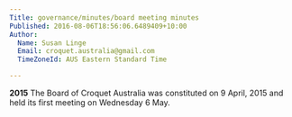 ```yaml
---
Title: governance/minutes/board meeting minutes
Published: 2016-08-06T18:56:06.6489409+10:00
Author:
  Name: Susan Linge
  Email: croquet.australia@gmail.com
  TimeZoneId: AUS Eastern Standard Time

---
```

**2015**
The Board of Croquet Australia was constituted on 9 April, 2015 and held its first meeting on Wednesday 6 May.